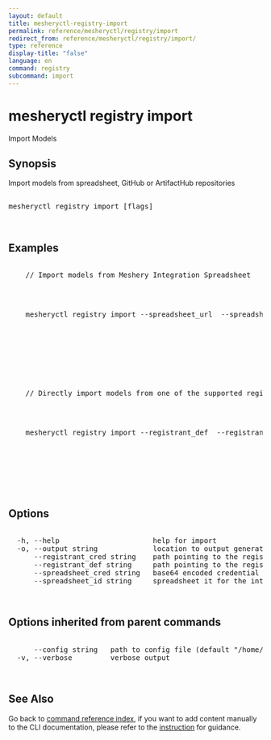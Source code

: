 ```yaml
---
layout: default
title: mesheryctl-registry-import
permalink: reference/mesheryctl/registry/import
redirect_from: reference/mesheryctl/registry/import/
type: reference
display-title: "false"
language: en
command: registry
subcommand: import
---
```


# mesheryctl registry import

Import Models

## Synopsis

Import models from spreadsheet, GitHub or ArtifactHub repositories
<pre class='codeblock-pre'>
<div class='codeblock'>
mesheryctl registry import [flags]

</div>
</pre> 

## Examples

<pre class='codeblock-pre'>
<div class='codeblock'>
    // Import models from Meshery Integration Spreadsheet

</div>
</pre> 

<pre class='codeblock-pre'>
<div class='codeblock'>
    mesheryctl registry import --spreadsheet_url <url> --spreadsheet_cred <base64 encoded spreadsheet credential>

</div>
</pre> 

<pre class='codeblock-pre'>
<div class='codeblock'>
    

</div>
</pre> 

<pre class='codeblock-pre'>
<div class='codeblock'>
    // Directly import models from one of the supported registrants by using Registrant Connection Definition and (optional) Registrant Credential Definition

</div>
</pre> 

<pre class='codeblock-pre'>
<div class='codeblock'>
    mesheryctl registry import --registrant_def <path to connection definition> --registrant_cred <path to credential definition>

</div>
</pre> 

<pre class='codeblock-pre'>
<div class='codeblock'>
    

</div>
</pre> 

## Options

<pre class='codeblock-pre'>
<div class='codeblock'>
  -h, --help                      help for import
  -o, --output string             location to output generated models, defaults to ../server/meshmodels (default "../server/meshmodel")
      --registrant_cred string    path pointing to the registrant credetial definition
      --registrant_def string     path pointing to the registrant connection definition
      --spreadsheet_cred string   base64 encoded credential to download the spreadsheet
      --spreadsheet_id string     spreadsheet it for the integration spreadsheet

</div>
</pre>

## Options inherited from parent commands

<pre class='codeblock-pre'>
<div class='codeblock'>
      --config string   path to config file (default "/home/runner/.meshery/config.yaml")
  -v, --verbose         verbose output

</div>
</pre>

## See Also

Go back to [command reference index](/reference/mesheryctl/), if you want to add content manually to the CLI documentation, please refer to the [instruction](/project/contributing/contributing-cli#preserving-manually-added-documentation) for guidance.
